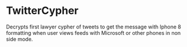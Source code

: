 # TwitterCypher
Decrypts first lawyer cypher of tweets to get the message with Iphone 8 formatting when user views feeds with Microsoft or other phones in non side mode.
